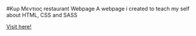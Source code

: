 #Κυρ Μεντιος restaurant Webpage
A webpage i created to teach my self about HTML, CSS and SASS

[Visit here!](https://sklvmm.github.io/kyrmentios/index.html)


